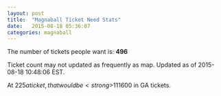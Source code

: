 ```yaml
---
layout: post
title:  "Magnaball Ticket Need Stats"
date:   2015-08-18 05:36:07
categories: magnaball
---
```


The number of tickets people want is: <strong>496</strong>

Ticket count may not updated as frequently as map. Updated as of 2015-08-18 10:48:06 EST.

At $225 a ticket, that would be <strong>$111600</strong> in GA tickets.